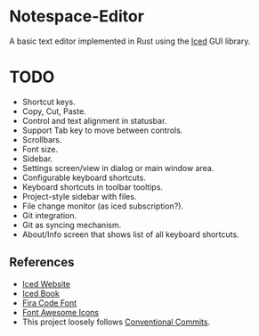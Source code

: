 # Notespace-Editor

A basic text editor implemented in Rust using the [Iced](https://iced.rs/) GUI library.

# TODO

- Shortcut keys.
- Copy, Cut, Paste.
- Control and text alignment in statusbar.
- Support Tab key to move between controls.
- Scrollbars.
- Font size.
- Sidebar.
- Settings screen/view in dialog or main window area.
- Configurable keyboard shortcuts.
- Keyboard shortcuts in toolbar tooltips.
- Project-style sidebar with files.
- File change monitor (as iced subscription?).
- Git integration.
- Git as syncing mechanism.
- About/Info screen that shows list of all keyboard shortcuts.

## References

- [Iced Website](https://iced.rs/)
- [Iced Book](https://book.iced.rs/)
- [Fira Code Font](https://github.com/tonsky/FiraCode)
- [Font Awesome Icons](https://fontawesome.com/)
- This project loosely follows [Conventional Commits](https://www.conventionalcommits.org/en/v1.0.0/).
